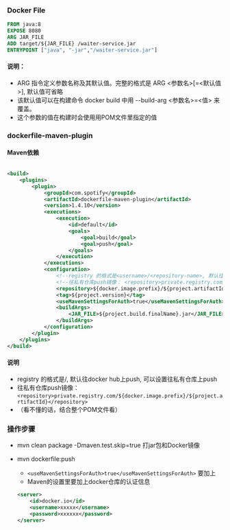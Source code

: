 ### Docker File

```dockerfile
FROM java:8
EXPOSE 8080
ARG JAR_FILE
ADD target/${JAR_FILE} /waiter-service.jar
ENTRYPOINT ["java", "-jar","/waiter-service.jar"]
```

#### 说明：

- ARG 指令定义参数名称及其默认值。完整的格式是 ARG <参数名>[=<默认值>], 默认值可省略
- 该默认值可以在构建命令 docker build 中用 --build-arg <参数名>=<值> 来覆盖。
- 这个参数的值在构建时会使用用POM文件里<buildArgs>指定的值

### dockerfile-maven-plugin

#### Maven依赖

```xml

<build>
    <plugins>
        <plugin>
            <groupId>com.spotify</groupId>
            <artifactId>dockerfile-maven-plugin</artifactId>
            <version>1.4.10</version>
            <executions>
                <execution>
                    <id>default</id>
                    <goals>
                        <goal>build</goal>
                        <goal>push</goal>
                    </goals>
                </execution>
            </executions>
            <configuration>
                <!--registry 的格式是<username>/<repository-name>, 默认往docker hub上push, 可以设置往私有仓库上push-->
                <!--往私有仓库push镜像： <repository>private.registry.com/${docker.image.prefix}/${project.artifactId}</repository> -->
                <repository>${docker.image.prefix}/${project.artifactId}</repository>
                <tag>${project.version}</tag>
                <useMavenSettingsForAuth>true</useMavenSettingsForAuth>
                <buildArgs>
                    <JAR_FILE>${project.build.finalName}.jar</JAR_FILE>
                </buildArgs>
            </configuration>
        </plugin>
    </plugins>
</build>
```

#### 说明

- registry 的格式是<username>/<repository-name>, 默认往docker hub上push, 可以设置往私有仓库上push
- 往私有仓库push镜像： `<repository>private.registry.com/${docker.image.prefix}/${project.artifactId}</repository>`
- （看不懂的话，结合整个POM文件看）

### 操作步骤

- mvn clean package -Dmaven.test.skip=true 打jar包和Docker镜像

- mvn dockerfile:push
    - `<useMavenSettingsForAuth>true</useMavenSettingsForAuth>` 要加上
    - Maven的设置里要加上docker仓库的认证信息
    ```xml
    <server>
        <id>docker.io</id>
        <username>xxxxx</username>
        <password>xxxxxx</password>
    </server>
    ```